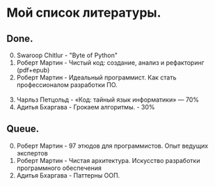 # Мой список литературы.

## Done.
0. Swaroop Chitlur - "Byte of Python"
1. Роберт Мартин - Чистый код: создание, анализ и рефакторинг (pdf+epub)
2. Роберт Мартин - Идеальный программист. Как стать профессионалом разработки ПО.
<br><br>
4. Чарльз Петцольд - «Код: тайный язык информатики» — 70%
5. Адитья Бхаргава - Грокаем алгоритмы. - 30%


## Queue.
0. Роберт Мартин - 97 этюдов для программистов. Опыт ведущих экспертов
1. Роберт Мартин - Чистая архитектура. Искусство разработки программного обеспечения
2. Адитья Бхаргава - Паттерны ООП.
